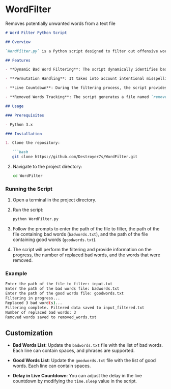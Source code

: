 # WordFilter
 Removes potentially unwanted words from a text file



```markdown
# Word Filter Python Script

## Overview

`WordFilter.py` is a Python script designed to filter out offensive words and phrases from a given text file. The script uses a list of bad words from `badwords.txt` and employs a flexible pattern matching mechanism to identify and replace variations of these words, including intentional misspellings and character substitutions. Additionally, a list of good words from `goodwords.txt` can be used for reference.

## Features

- **Dynamic Bad Word Filtering**: The script dynamically identifies bad words from `badwords.txt` and applies filtering to the input text file.

- **Permutation Handling**: It takes into account intentional misspellings and character substitutions, ensuring that variations of bad words are appropriately filtered.

- **Live Countdown**: During the filtering process, the script provides a live countdown, indicating the number of replaced bad words.

- **Removed Words Tracking**: The script generates a file named `removed_words.txt`, which contains a list of all words that were removed during the filtering process.

## Usage

### Prerequisites

- Python 3.x

### Installation

1. Clone the repository:

   ```bash
   git clone https://github.com/Destroyer7s/WordFilter.git
   ```

2. Navigate to the project directory:

   ```bash
   cd WordFilter
   ```

### Running the Script

1. Open a terminal in the project directory.

2. Run the script:

   ```bash
   python WordFilter.py
   ```

3. Follow the prompts to enter the path of the file to filter, the path of the file containing bad words (`badwords.txt`), and the path of the file containing good words (`goodwords.txt`).

4. The script will perform the filtering and provide information on the progress, the number of replaced bad words, and the words that were removed.

### Example

```bash
Enter the path of the file to filter: input.txt
Enter the path of the bad words file: badwords.txt
Enter the path of the good words file: goodwords.txt
Filtering in progress...
Replaced 3 bad word(s)...
Filtering complete. Filtered data saved to input_filtered.txt
Number of replaced bad words: 3
Removed words saved to removed_words.txt
```

## Customization

- **Bad Words List**: Update the `badwords.txt` file with the list of bad words. Each line can contain spaces, and phrases are supported.

- **Good Words List**: Update the `goodwords.txt` file with the list of good words. Each line can contain spaces.

- **Delay in Live Countdown**: You can adjust the delay in the live countdown by modifying the `time.sleep` value in the script.
